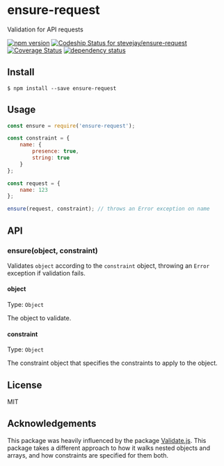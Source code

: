 # ensure-request

Validation for API requests

[![npm version](https://badge.fury.io/js/ensure-request.svg)](https://badge.fury.io/js/ensure-request)
[![Codeship Status for stevejay/ensure-request](https://app.codeship.com/projects/9461ad60-a54a-0134-86a4-0675723f157f/status?branch=master)](https://app.codeship.com/projects/190833)
[![Coverage Status](https://coveralls.io/repos/github/stevejay/ensure-request/badge.svg?branch=master)](https://coveralls.io/github/stevejay/ensure-request?branch=master)
[![dependency status](https://david-dm.org/stevejay/ensure-request.svg)](https://david-dm.org/stevejay/ensure-request)

## Install

```
$ npm install --save ensure-request
```

## Usage

```js
const ensure = require('ensure-request');

const constraint = {
    name: {
        presence: true,
        string: true
    }
};

const request = {
    name: 123
};

ensure(request, constraint); // throws an Error exception on name
```

## API

### ensure(object, constraint)

Validates `object` according to the `constraint` object,
throwing an `Error` exception if validation fails.

#### object

Type: `Object`

The object to validate.

#### constraint

Type: `Object`

The constraint object that specifies the constraints to apply to the object.

## License

MIT

## Acknowledgements

This package was heavily influenced by the package [Validate.js](https://validatejs.org/).
This package takes a different approach to how it walks nested objects and arrays,
and how constraints are specified for them both.
